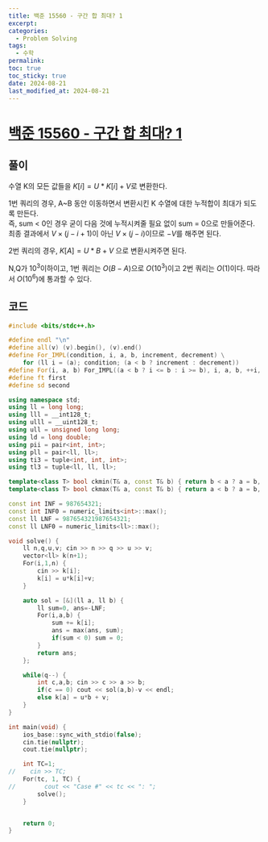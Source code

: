 ```yaml
---
title: 백준 15560 - 구간 합 최대? 1
excerpt: 
categories:
  - Problem Solving
tags:
  - 수학
permalink: 
toc: true
toc_sticky: true
date: 2024-08-21
last_modified_at: 2024-08-21
---
```

# [백준 15560 - 구간 합 최대? 1](https://www.acmicpc.net/problem/15560)

## 풀이
수열 K의 모든 값들을 $K[i] = U*K[i] + V$로 변환한다.    

1번 쿼리의 경우, A~B 동안 이동하면서 변환시킨 K 수열에 대한 누적합이 최대가 되도록 만든다.   
즉, sum < 0인 경우 굳이 다음 것에 누적시켜줄 필요 없이 sum = 0으로 만들어준다.  
최종 결과에서 $V \times (j-i+1)$이 아닌 $V \times (j-i)$이므로 $-V$를 해주면 된다.  

2번 쿼리의 경우, $K[A] = U*B + V$ 으로 변환시켜주면 된다.  


N,Q가 $10^3$이하이고, 1번 쿼리는 $O(B-A)$으로 $O(10^3)$이고 2번 쿼리는 $O(1)$이다. 따라서 $O(10^6)$에 통과할 수 있다.  
## 코드
```cpp
#include <bits/stdc++.h>

#define endl "\n"
#define all(v) (v).begin(), (v).end()
#define For_IMPL(condition, i, a, b, increment, decrement) \
    for (ll i = (a); condition; (a < b ? increment : decrement))
#define For(i, a, b) For_IMPL((a < b ? i <= b : i >= b), i, a, b, ++i, --i)
#define ft first
#define sd second

using namespace std;
using ll = long long;
using lll = __int128_t;
using ulll = __uint128_t;
using ull = unsigned long long;
using ld = long double;
using pii = pair<int, int>;
using pll = pair<ll, ll>;
using ti3 = tuple<int, int, int>;
using tl3 = tuple<ll, ll, ll>;

template<class T> bool ckmin(T& a, const T& b) { return b < a ? a = b, 1 : 0; }
template<class T> bool ckmax(T& a, const T& b) { return a < b ? a = b, 1 : 0; }

const int INF = 987654321;
const int INF0 = numeric_limits<int>::max();
const ll LNF = 987654321987654321;
const ll LNF0 = numeric_limits<ll>::max();

void solve() {
    ll n,q,u,v; cin >> n >> q >> u >> v;
    vector<ll> k(n+1);
    For(i,1,n) {
        cin >> k[i];
        k[i] = u*k[i]+v;
    }

    auto sol = [&](ll a, ll b) {
        ll sum=0, ans=-LNF;
        For(i,a,b) {
            sum += k[i];
            ans = max(ans, sum);
            if(sum < 0) sum = 0;
        }
        return ans;
    };

    while(q--) {
        int c,a,b; cin >> c >> a >> b;
        if(c == 0) cout << sol(a,b)-v << endl;
        else k[a] = u*b + v;
    }
}

int main(void) {
    ios_base::sync_with_stdio(false);
    cin.tie(nullptr);
    cout.tie(nullptr);

    int TC=1;
//    cin >> TC;
    For(tc, 1, TC) {
//        cout << "Case #" << tc << ": ";
        solve();
    }


    return 0;
}

```
